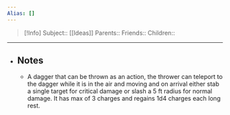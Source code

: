 ```yaml
---
Alias: []
---
```

> [!Info]
> Subject:: [[Ideas]]
> Parents:: 
> Friends:: 
> Children:: 
---
- ## Notes
	- A dagger that can be thrown as an action, the thrower can teleport to the dagger while it is in the air and moving and on arrival either stab a single target for critical damage or slash a 5 ft radius for normal damage. It has max of 3 charges and regains 1d4 charges each long rest.